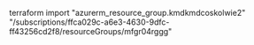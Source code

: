 terraform import  "azurerm_resource_group.kmdkmdcoskolwie2" "/subscriptions/ffca029c-a6e3-4630-9dfc-ff43256cd2f8/resourceGroups/mfgr04rggg" 